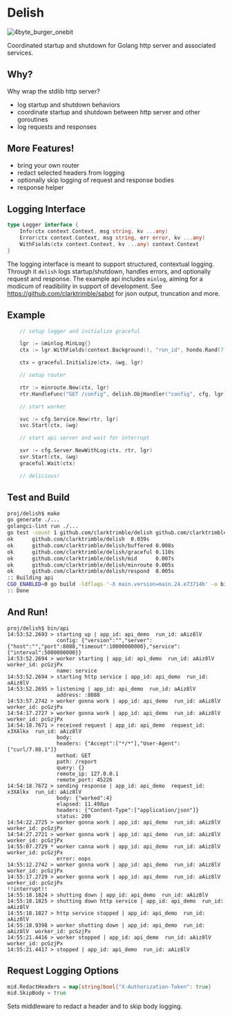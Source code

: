 
# Delish

![4byte_burger_onebit](https://github.com/clarktrimble/delish/assets/5055161/cdd74e04-dde1-45b7-931b-13396d53f7b1)

Coordinated startup and shutdown for Golang http server and associated services.

## Why?

Why wrap the stdlib http server?

 - log startup and shutdown behaviors
 - coordinate startup and shutdown between http server and other goroutines
 - log requests and responses

## More Features!

 - bring your own router
 - redact selected headers from logging
 - optionally skip logging of request and response bodies
 - response helper

## Logging Interface

```go
type Logger interface {
	Info(ctx context.Context, msg string, kv ...any)
	Error(ctx context.Context, msg string, err error, kv ...any)
	WithFields(ctx context.Context, kv ...any) context.Context
}
```

The logging interface is meant to support structured, contextual logging.
Through it `delish` logs startup/shutdown, handles errors, and optionally request and response.
The example api includes `minlog`, aiming for a modicum of readibility in support of development.
See https://github.com/clarktrimble/sabot for json output, truncation and more.

## Example

```go
	// setup logger and initialize graceful

	lgr := &minlog.MinLog{}
	ctx := lgr.WithFields(context.Background(), "run_id", hondo.Rand(7))

	ctx = graceful.Initialize(ctx, &wg, lgr)

	// setup router

	rtr := minroute.New(ctx, lgr)
	rtr.HandleFunc("GET /config", delish.ObjHandler("config", cfg, lgr))

	// start worker

	svc := cfg.Service.New(rtr, lgr)
	svc.Start(ctx, &wg)

	// start api server and wait for interrupt

	svr := cfg.Server.NewWithLog(ctx, rtr, lgr)
	svr.Start(ctx, &wg)
	graceful.Wait(ctx)

	// delicious!
```

## Test and Build

```bash
proj/delish$ make
go generate ./...
golangci-lint run ./...
go test -count 1 github.com/clarktrimble/delish github.com/clarktrimble/delish/buffered github.com/clarktrimble/delish/graceful github.com/clarktrimble/delish/mid github.com/clarktrimble/delish/minroute github.com/clarktrimble/delish/respond
ok      github.com/clarktrimble/delish  0.039s
ok      github.com/clarktrimble/delish/buffered 0.008s
ok      github.com/clarktrimble/delish/graceful 0.110s
ok      github.com/clarktrimble/delish/mid      0.007s
ok      github.com/clarktrimble/delish/minroute 0.005s
ok      github.com/clarktrimble/delish/respond  0.005s
:: Building api
CGO_ENABLED=0 go build -ldflags '-X main.version=main.24.e73714b' -o bin/api examples/api/main.go
:: Done
```

## And Run!

```
proj/delish$ bin/api
14:53:52.2693 > starting up | app_id: api_demo  run_id: aAiz8lV
                config: {"version":"","server":{"host":"","port":8088,"timeout":10000000000},"service":{"interval":5000000000}}
14:53:52.2694 > worker starting | app_id: api_demo  run_id: aAiz8lV  worker_id: pcGzjPx
                name: service
14:53:52.2694 > starting http service | app_id: api_demo  run_id: aAiz8lV
14:53:52.2695 > listening | app_id: api_demo  run_id: aAiz8lV
                address: :8088
14:53:57.2742 > worker gonna work | app_id: api_demo  run_id: aAiz8lV  worker_id: pcGzjPx
14:54:17.2727 > worker gonna work | app_id: api_demo  run_id: aAiz8lV  worker_id: pcGzjPx
14:54:18.7671 > received request | app_id: api_demo  request_id: x3XAlkx  run_id: aAiz8lV
                body:
                headers: {"Accept":["*/*"],"User-Agent":["curl/7.88.1"]}
                method: GET
                path: /report
                query: {}
                remote_ip: 127.0.0.1
                remote_port: 45226
14:54:18.7672 > sending response | app_id: api_demo  request_id: x3XAlkx  run_id: aAiz8lV
                body: {"worked":4}
                elapsed: 11.498µs
                headers: {"Content-Type":["application/json"]}
                status: 200
14:54:22.2725 > worker gonna work | app_id: api_demo  run_id: aAiz8lV  worker_id: pcGzjPx
14:54:27.2721 > worker gonna work | app_id: api_demo  run_id: aAiz8lV  worker_id: pcGzjPx
14:55:07.2729 * worker canna work | app_id: api_demo  run_id: aAiz8lV  worker_id: pcGzjPx
                error: oops
14:55:12.2742 > worker gonna work | app_id: api_demo  run_id: aAiz8lV  worker_id: pcGzjPx
14:55:17.2729 > worker gonna work | app_id: api_demo  run_id: aAiz8lV  worker_id: pcGzjPx
!!interrupt!!
14:55:18.1824 > shutting down | app_id: api_demo  run_id: aAiz8lV
14:55:18.1825 > shutting down http service | app_id: api_demo  run_id: aAiz8lV
14:55:18.1827 > http service stopped | app_id: api_demo  run_id: aAiz8lV
14:55:18.9398 > worker shutting down | app_id: api_demo  run_id: aAiz8lV  worker_id: pcGzjPx
14:55:21.4416 > worker stopped | app_id: api_demo  run_id: aAiz8lV  worker_id: pcGzjPx
14:55:21.4417 > stopped | app_id: api_demo  run_id: aAiz8lV
```

## Request Logging Options

```go
mid.RedactHeaders = map[string]bool{"X-Authorization-Token": true}
mid.SkipBody = true
```

Sets middleware to redact a header and to skip body logging.

